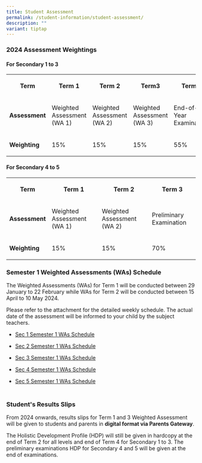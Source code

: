 ```yaml
---
title: Student Assessment
permalink: /student-information/student-assessment/
description: ""
variant: tiptap
---
```

<h3>2024 Assessment Weightings</h3><h4>For Secondary 1 to 3</h4><table><tbody><tr><th rowspan="1" colspan="1"><p><strong>Term</strong></p></th><th rowspan="1" colspan="1"><p>Term 1</p></th><th rowspan="1" colspan="1"><p>Term 2</p></th><th rowspan="1" colspan="1"><p>Term3</p></th><th rowspan="1" colspan="1"><p>Term4</p></th></tr><tr><td rowspan="1" colspan="1"><p><strong>Assessment</strong></p></td><td rowspan="1" colspan="1"><p>Weighted Assessment (WA 1)</p></td><td rowspan="1" colspan="1"><p>Weighted Assessment (WA 2)</p></td><td rowspan="1" colspan="1"><p>Weighted Assessment (WA 3)</p></td><td rowspan="1" colspan="1"><p>End-of-Year Examination</p></td></tr><tr><td rowspan="1" colspan="1"><p><strong>Weighting</strong></p></td><td rowspan="1" colspan="1"><p>15%</p></td><td rowspan="1" colspan="1"><p>15%</p></td><td rowspan="1" colspan="1"><p>15%</p></td><td rowspan="1" colspan="1"><p>55%</p></td></tr></tbody></table><h4>For Secondary 4 to 5</h4><table><tbody><tr><th rowspan="1" colspan="1"><p><strong>Term</strong></p></th><th rowspan="1" colspan="1"><p>Term 1</p></th><th rowspan="1" colspan="1"><p>Term 2</p></th><th rowspan="1" colspan="1"><p>Term 3</p></th></tr><tr><td rowspan="1" colspan="1"><p><strong>Assessment</strong></p></td><td rowspan="1" colspan="1"><p>Weighted Assessment (WA 1)</p></td><td rowspan="1" colspan="1"><p>Weighted Assessment (WA 2)</p></td><td rowspan="1" colspan="1"><p>Preliminary Examination</p></td></tr><tr><td rowspan="1" colspan="1"><p><strong>Weighting</strong></p></td><td rowspan="1" colspan="1"><p>15%</p></td><td rowspan="1" colspan="1"><p>15%</p></td><td rowspan="1" colspan="1"><p>70%</p></td></tr></tbody></table><p></p><h3>Semester 1 Weighted Assessments (WAs) Schedule</h3><p>The Weighted Assessments (WAs) for Term 1 will be conducted between 29 January to 22 February while WAs for Term 2 will be conducted between 15 April to 10 May 2024.</p><p>Please refer to the attachment for the detailed weekly schedule. The actual date of the assessment will be informed to your child by the subject teachers.</p><ul data-tight="true" class="tight"><li><p><a href="/files/Assessment Matters/Sem1_WA_Schedule_Sec1.pdf" rel="noopener noreferrer nofollow" target="_blank">Sec 1 Semester 1 WAs Schedule</a></p></li><li><p><a href="/files/Assessment Matters/Sem1_WA_Schedule_Sec2.pdf" rel="noopener noreferrer nofollow" target="_blank">Sec 2 Semester 1 WAs Schedule</a></p></li><li><p><a href="/files/Assessment Matters/Sem1_WA_Schedule_Sec3.pdf" rel="noopener noreferrer nofollow" target="_blank">Sec 3 Semester 1 WAs Schedule</a></p></li><li><p><a href="/files/Assessment Matters/Sem1_WA_Schedule_Sec4.pdf" rel="noopener noreferrer nofollow" target="_blank">Sec 4 Semester 1 WAs Schedule</a></p></li><li><p><a href="/files/Assessment Matters/Sem1_WA_Schedule_Sec5.pdf" rel="noopener noreferrer nofollow" target="_blank">Sec 5 Semester 1 WAs Schedule</a></p></li></ul><h3><br>Student's Results Slips</h3><p>From 2024 onwards, results slips for Term 1 and 3 Weighted Assessment will be given to students and parents in <strong>digital format via Parents Gateway</strong>.</p><p>The Holistic Development Profile (HDP) will still be given in hardcopy at the end of Term 2 for all levels and end of Term 4 for Secondary 1 to 3. The preliminary examinations HDP for Secondary 4 and 5 will be given at the end of examinations. <br><br><br></p><p></p>